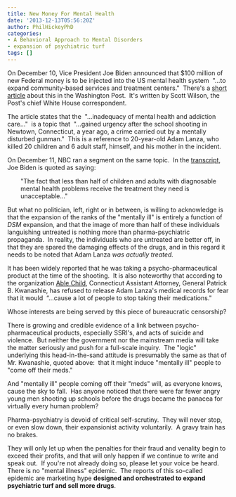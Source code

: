 ```yaml
---
title: New Money For Mental Health
date: '2013-12-13T05:56:20Z'
author: PhilHickeyPhD
categories:
- A Behavioral Approach to Mental Disorders
- expansion of psychiatric turf
tags: []
---
```


On December 10, Vice President Joe Biden announced that $100 million of new Federal money is to be injected into the US mental health system  "…to expand community-based services and treatment centers."  There's a <a href="http://www.washingtonpost.com/blogs/post-politics/wp/2013/12/10/biden-announces-new-money-for-mental-health/?wprss=rss_politics&amp;clsrd">short article</a> about this in the Washington Post.  It's written by Scott Wilson, the Post's chief White House correspondent.

The article states that the  "…inadequacy of mental health and addiction care…"  is a topic that  "…gained urgency after the school shooting in Newtown, Connecticut, a year ago, a crime carried out by a mentally disturbed gunman."  This is a reference to 20-year-old Adam Lanza, who killed 20 children and 6 adult staff, himself, and his mother in the incident.

On December 11, NBC ran a segment on the same topic.  In the <a href="http://nbcpolitics.nbcnews.com/_news/2013/12/10/21850839-biden-one-year-after-newtown-100-million-to-mental-health-services?lite">transcript</a>, Joe Biden is quoted as saying:
<p style="padding-left: 30px;">"The fact that less than half of children and adults with diagnosable mental health problems receive the treatment they need is unacceptable…"</p>
But what no politician, left, right or in between, is willing to acknowledge is that the expansion of the ranks of the "mentally ill" is entirely a function of <i>DSM</i> expansion, and that the image of more than half of these individuals languishing untreated is nothing more than pharma-psychiatric propaganda.  In reality, the individuals who are untreated are better off, in that they are spared the damaging effects of the drugs, and in this regard it needs to be noted that Adam Lanza <i>was actually treated.</i><i> </i>

It has been widely reported that he was taking a psycho-pharmaceutical product at the time of the shooting.  It is also noteworthy that according to the organization <a href="http://ablechild.org/2013/09/01/ct-aag-nervous-about-releasing-adam-lanzas-medical-records-disclosure-can-cause-a-lot-of-people-to-stop-taking-their-medications/">Able Child</a>, Connecticut Assistant Attorney, General Patrick B. Kwanashie, has refused to release Adam Lanza's medical records for fear that it would  “…cause a lot of people to stop taking their medications."

Whose interests are being served by this piece of bureaucratic censorship?

There is growing and credible evidence of a link between psycho-pharmaceutical products, especially SSRI's, and acts of suicide and violence.  But neither the government nor the mainstream media will take the matter seriously and push for a full-scale inquiry.  The "logic" underlying this head-in-the-sand attitude is presumably the same as that of Mr. Kwanashie, quoted above:  that it might induce "mentally ill" people to "come off their meds."

And "mentally ill" people coming off their "meds" will, as everyone knows, cause the sky to fall.  Has anyone noticed that there were far fewer angry young men shooting up schools before the drugs became the panacea for virtually every human problem?

Pharma-psychiatry is devoid of critical self-scrutiny.  They will never stop, or even slow down, their expansionist activity voluntarily.  A gravy train has no brakes.

They will only let up when the penalties for their fraud and venality begin to exceed their profits, and that will only happen if we continue to write and speak out.  If you're not already doing so, please let your voice be heard.  There is no "mental illness" epidemic.  The reports of this so-called epidemic are marketing hype <strong>designed and orchestrated to expand psychiatric turf and sell more drugs</strong>.